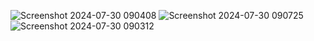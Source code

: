 ![Screenshot 2024-07-30 090408](https://github.com/user-attachments/assets/7f4afaaa-1962-42fe-985d-2636fa07fc35)
![Screenshot 2024-07-30 090725](https://github.com/user-attachments/assets/7d6ab612-36cb-4d70-b741-cac766030bdd)
![Screenshot 2024-07-30 090312](https://github.com/user-attachments/assets/6f02c8bd-ec63-4491-90f5-3b2fbddb0222)
